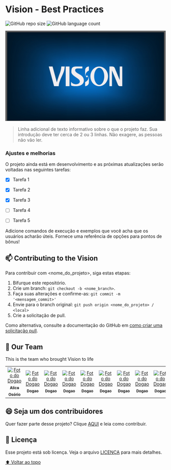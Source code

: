 # Vision - Best Practices

<!---Esses são exemplos. Veja https://shields.io para outras pessoas ou para personalizar este conjunto de escudos. Você pode querer incluir dependências, status do projeto e informações de licença aqui--->

![GitHub repo size](https://img.shields.io/github/repo-size/iuricode/README-template?style=for-the-badge)
![GitHub language count](https://img.shields.io/github/languages/count/iuricode/README-template?style=for-the-badge)
<!---
![GitHub forks](https://img.shields.io/github/forks/iuricode/README-template?style=for-the-badge)
![Bitbucket open issues](https://img.shields.io/bitbucket/issues/iuricode/README-template?style=for-the-badge)
![Bitbucket open pull requests](https://img.shields.io/bitbucket/pr-raw/iuricode/README-template?style=for-the-badge)
--->

<img src="vision_logo.jpeg" alt="Vision Logo">

> Linha adicional de texto informativo sobre o que o projeto faz. Sua introdução deve ter cerca de 2 ou 3 linhas. Não exagere, as pessoas não vão ler.

### Ajustes e melhorias

O projeto ainda está em desenvolvimento e as próximas atualizações serão voltadas nas seguintes tarefas:

- [x] Tarefa 1
- [x] Tarefa 2
- [x] Tarefa 3
- [ ] Tarefa 4
- [ ] Tarefa 5


Adicione comandos de execução e exemplos que você acha que os usuários acharão úteis. Fornece uma referência de opções para pontos de bônus!

## 📫 Contributing to the Vision
<!---Se o seu README for longo ou se você tiver algum processo ou etapas específicas que deseja que os contribuidores sigam, considere a criação de um arquivo CONTRIBUTING.md separado--->
Para contribuir com <nome_do_projeto>, siga estas etapas:

1. Bifurque este repositório.
2. Crie um branch: `git checkout -b <nome_branch>`.
3. Faça suas alterações e confirme-as: `git commit -m '<mensagem_commit>'`
4. Envie para o branch original: `git push origin <nome_do_projeto> / <local>`
5. Crie a solicitação de pull.

Como alternativa, consulte a documentação do GitHub em [como criar uma solicitação pull](https://help.github.com/en/github/collaborating-with-issues-and-pull-requests/creating-a-pull-request).

## 🤝 Our Team

This is the team who brought Vision to life

<table>
  <tr>
    <td align="center">
      <a href="#">
        <img src="https://pps.whatsapp.net/v/t61.24694-24/249968708_3490575031177542_6706514886473938143_n.jpg?ccb=11-4&oh=01_AVw8yzaq3k3KUWEmt1G28I1hC9q0kacPAxKe9QzfI6SCkw&oe=6236B54B" width="100px;" alt="Foto do Dogao"/><br>
        <sub>
          <b>Alice Osório</b>
        </sub>
      </a>
    </td>
    <td align="center">
      <a href="#">
        <img src="https://i.imgur.com/csM96ao.jpeg" width="100px;" alt="Foto do Dogao"/><br>
        <sub>
          <b>Dogao</b>
        </sub>
      </a>
    </td>
    <td align="center">
      <a href="#">
        <img src="https://i.imgur.com/csM96ao.jpeg" width="100px;" alt="Foto do Dogao"/><br>
        <sub>
          <b>Dogao</b>
        </sub>
      </a>
    </td>
    <td align="center">
      <a href="#">
        <img src="https://i.imgur.com/csM96ao.jpeg" width="100px;" alt="Foto do Dogao"/><br>
        <sub>
          <b>Dogao</b>
        </sub>
      </a>
    </td>
    <td align="center">
      <a href="#">
        <img src="https://i.imgur.com/csM96ao.jpeg" width="100px;" alt="Foto do Dogao"/><br>
        <sub>
          <b>Dogao</b>
        </sub>
      </a>
    </td>
    <td align="center">
      <a href="#">
        <img src="https://i.imgur.com/csM96ao.jpeg" width="100px;" alt="Foto do Dogao"/><br>
        <sub>
          <b>Dogao</b>
        </sub>
      </a>
    </td>
    <td align="center">
      <a href="#">
        <img src="https://i.imgur.com/csM96ao.jpeg" width="100px;" alt="Foto do Dogao"/><br>
        <sub>
          <b>Dogao</b>
        </sub>
      </a>
    </td>
    <td align="center">
      <a href="#">
        <img src="https://i.imgur.com/csM96ao.jpeg" width="100px;" alt="Foto do Dogao"/><br>
        <sub>
          <b>Dogao</b>
        </sub>
      </a>
    </td>
    <td align="center">
      <a href="#">
        <img src="https://i.imgur.com/csM96ao.jpeg" width="100px;" alt="Foto do Dogao"/><br>
        <sub>
          <b>Dogao</b>
        </sub>
      </a>
    </td>
    <td align="center">
      <a href="#">
        <img src="https://i.imgur.com/csM96ao.jpeg" width="100px;" alt="Foto do Dogao"/><br>
        <sub>
          <b>Dogao</b>
        </sub>
      </a>
    </td>
    
  </tr>
</table>


## 😄 Seja um dos contribuidores<br>

Quer fazer parte desse projeto? Clique [AQUI](CONTRIBUTING.md) e leia como contribuir.

## 📝 Licença

Esse projeto está sob licença. Veja o arquivo [LICENÇA](LICENSE.md) para mais detalhes.

[⬆ Voltar ao topo](#nome-do-projeto)<br>
